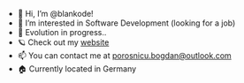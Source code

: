 - 👋 Hi, I’m @blankode!
- 👀 I’m interested in Software Development (looking for a job)
- 🥚 Evolution in progress..
- 🪐 Check out my [website](http://www.blankode.eu)
- 📫 You can contact me at porosnicu.bogdan@outlook.com
- 🏠 Currently located in Germany
